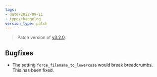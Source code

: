 ```yaml
---
tags:
- date/2022-09-11
- type/changelog
version_type: patch
---
```

   
> Patch version of [v3.2.0](../Changelog/v3.2.0.md).    
   
## Bugfixes   
   
- The setting `force_filename_to_lowercase`  would break breadcrumbs. This has been fixed.
